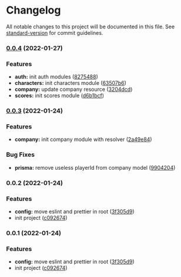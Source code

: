 # Changelog

All notable changes to this project will be documented in this file. See [standard-version](https://github.com/conventional-changelog/standard-version) for commit guidelines.

### [0.0.4](https://github.com/Karnak19/nw-war-extractor/compare/v0.0.3...v0.0.4) (2022-01-27)


### Features

* **auth:** init auth modules ([8275488](https://github.com/Karnak19/nw-war-extractor/commit/827548818c950172d3b4b34530f40602a9a7574f))
* **characters:** init characters module ([63507b6](https://github.com/Karnak19/nw-war-extractor/commit/63507b6ead9a1b3a0ef9c32b32570f51644385c4))
* **company:** update company resource ([3204dcd](https://github.com/Karnak19/nw-war-extractor/commit/3204dcd7493f35bf00b34ea15d28c42bf7496e51))
* **scores:** init scores module ([d6b1bcf](https://github.com/Karnak19/nw-war-extractor/commit/d6b1bcf2ac1eb8005c942ec3ee2e4a1f1f16d629))

### [0.0.3](https://github.com/Karnak19/nw-war-extractor/compare/v0.0.2...v0.0.3) (2022-01-24)


### Features

* **company:** init company module with resolver ([2a49e84](https://github.com/Karnak19/nw-war-extractor/commit/2a49e842a1d54a62278a7c82251934f9c8678878))


### Bug Fixes

* **prisma:** remove useless playerId from company model ([9904204](https://github.com/Karnak19/nw-war-extractor/commit/9904204d3d249303da1b57386fadb61a4367b7a5))

### 0.0.2 (2022-01-24)


### Features

* **config:** move eslint and prettier in root ([3f305d9](https://github.com/Karnak19/nw-war-extractor/commit/3f305d91526c9b0f007a7b0f62bf71578632f7b5))
* init project ([c092674](https://github.com/Karnak19/nw-war-extractor/commit/c092674fcbbef2dada4158a44f687c17d86cf2d4))

### 0.0.1 (2022-01-24)


### Features

* **config:** move eslint and prettier in root ([3f305d9](https://github.com/Karnak19/nw-war-extractor/commit/3f305d91526c9b0f007a7b0f62bf71578632f7b5))
* init project ([c092674](https://github.com/Karnak19/nw-war-extractor/commit/c092674fcbbef2dada4158a44f687c17d86cf2d4))
